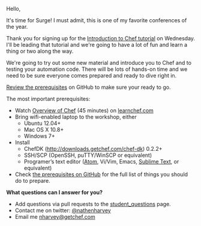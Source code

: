 Hello,

It's time for Surge!  I must admit, this is one of my favorite conferences of the year.  

Thank you for signing up for the [Introduction to Chef tutorial](http://surge.omniti.com/2014/speakers/speakers.html?harvey-nathen) on Wednesday.  I'll be leading that tutorial and we're going to have a lot of fun and learn a thing or two along the way.

We're going to try out some new material and introduce you to Chef and to testing your automation code.  There will be lots of hands-on time and we need to be sure everyone comes prepared and ready to dive right in.

[Review the prerequisites](https://github.com/nathenharvey/surge_introduction_to_chef) on GitHub to make sure your ready to go.  

The most important prerequisites:

* Watch [Overview of Chef](http://learn.getchef.com/fundamentals-series/week-1/) (45 minutes) on [learnchef.com](http://learnchef.com)
* Bring wifi-enabled laptop to the workshop, either
  * Ubuntu 12.04+
  * Mac OS X 10.8+
  * Windows 7+
* Install
  * ChefDK (http://downloads.getchef.com/chef-dk) 0.2.2+
  * SSH/SCP (OpenSSH, puTTY/WinSCP or equivalent)
  * Programer’s text editor ([Atom](https://atom.io/), Vi/Vim, Emacs, [Sublime Text](http://www.sublimetext.com/), or equivalent)
* Check [the prerequisites on GitHub](https://github.com/nathenharvey/surge_introduction_to_chef) for the full list of things you should do to prepare.

**What questions can I answer for you?**

* Add questions via pull requests to the [student_questions](https://github.com/nathenharvey/surge_introduction_to_chef/blob/master/student_questions.md) page.
* Contact me on twitter:  [@nathenharvey](http://twitter.com/nathenharvey)
* Email me [nharvey@getchef.com](mailto:nharvey@getchef.com)
